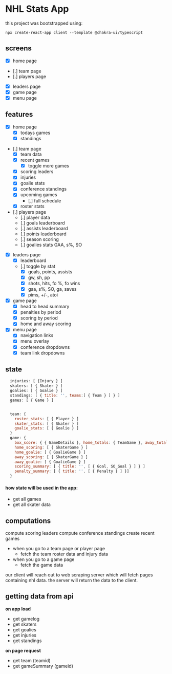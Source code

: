 # NHL Stats App

this project was bootstrapped using:

```
npx create-react-app client --template @chakra-ui/typescript
```

## screens

- [x] home page
- [.] team page
- [.] players page
- [x] leaders page
- [x] game page
- [x] menu page

## features

- [x] home page
  - [x] todays games
  - [x] standings
- [.] team page
  - [x] team data
  - [x] recent games
    - [x] toggle more games
  - [x] scoring leaders
  - [x] injuries
  - [x] goalie stats
  - [x] conference standings
  - [x] upcoming games
    - [.] full schedule
  - [x] roster stats
- [.] players page
  - [.] player data
  - [.] goals leaderboard
  - [.] assists leaderboard
  - [.] points leaderboard
  - [.] season scoring
  - [.] goalies stats GAA, s%, SO
- [x] leaders page
  - [x] leaderboard
  - [.] toggle by stat
    - [x] goals, points, assists
    - [x] gw, sh, pp
    - [x] shots, hits, fo %, fo wins
    - [x] gaa, s%, SO, ga, saves
    - [x] pims, +/-, atoi
- [x] game page
  - [x] head to head summary
  - [x] penalties by period
  - [x] scoring by period
  - [x] home and away scoring
- [x] menu page
  - [x] navigation links
  - [x] menu overlay
  - [x] conference dropdowns
  - [x] team link dropdowns

## state

```js
  injuries: [ {Injury } ]
  skaters: [ { Skater } ]
  goalies: [ { Goalie } ]
  standings: [ { title: '', teams:[ { Team } ] } ]
  games: [ { Game } ]


  team: {
    roster_stats: [ { Player } ]
    skater_stats: [ { Skater } ]
    goalie_stats: [ { Goalie } ]
  }
  game: {
    box_score: { { GameDetails }, home_totals: { TeamGame }, away_totals: { TeamGame } }
    home_scoring: [ { SkaterGame } ]
    home_goalie: [ { GoalieGame } ]
    away_scoring: [ { SkaterGame } ]
    away_goalie: [ { GoalieGame } ]
    scoring_summary: [ { title: '', [ { Goal, SO_Goal } ] } ]
    penalty_summary: [ { title: '', [ { Penalty } ] }]
  }
```

#### how state will be used in the app:

- get all games
- get all skater data

## computations

compute scoring leaders
compute conference standings
create recent games

- when you go to a team page or player page
  - fetch the team roster data and injury data
- when you go to a game page
  - fetch the game data

our client will reach out to web scraping server which will fetch pages containing nhl data. the server will return the data to the client.

## getting data from api

**on app load**

- get gamelog
- get skaters
- get goalies
- get injuries
- get standings

**on page request**

- get team (teamid)
- get gameSummary (gameid)
